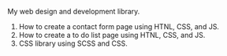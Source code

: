 My web design and development library.
  1. How to create a contact form page using HTNL, CSS, and JS.
  2. How to create a to do list page using HTNL, CSS, and JS.
  3. CSS library using SCSS and CSS.
